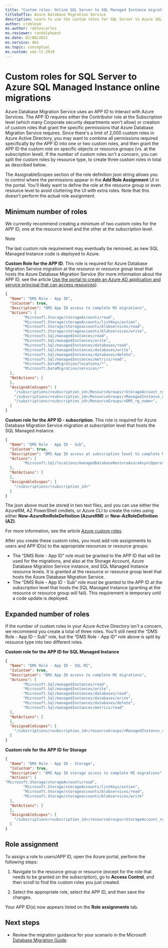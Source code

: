 ```yaml
---
title: "Custom roles: Online SQL Server to SQL Managed Instance migrations"
titleSuffix: Azure Database Migration Service
description: Learn to use the custom roles for SQL Server to Azure SQL Managed Instance online migrations.
author: croblesm
ms.author: roblescarlos
ms.reviewer: randolphwest
ms.date: 02/08/2021
ms.service: dms
ms.topic: conceptual
ms.custom: seo-lt-2019
---
```


# Custom roles for SQL Server to Azure SQL Managed Instance online migrations

Azure Database Migration Service uses an APP ID to interact with Azure Services. The APP ID requires either the Contributor role at the Subscription level (which many Corporate security departments won't allow) or creation of custom roles that grant the specific permissions that Azure Database Migration Service requires. Since there's a limit of 2,000 custom roles in Azure Active Directory, you may want to combine all permissions required specifically by the APP ID into one or two custom roles, and then grant the APP ID the custom role on specific objects or resource groups (vs. at the subscription level). If the number of custom roles isn't a concern, you can split the custom roles by resource type, to create three custom roles in total as described below.

The AssignableScopes section of the role definition json string allows you to control where the permissions appear in the **Add Role Assignment** UI in the portal. You'll likely want to define the role at the resource group or even resource level to avoid cluttering the UI with extra roles. Note that this doesn't perform the actual role assignment.

## Minimum number of roles

We currently recommend creating a minimum of two custom roles for the APP ID, one at the resource level and the other at the subscription level.

> [!NOTE]
> The last custom role requirement may eventually be removed, as new SQL Managed Instance code is deployed to Azure.

**Custom Role for the APP ID**. This role is required for Azure Database Migration Service migration at the *resource* or *resource group* level that hosts the Azure Database Migration Service (for more information about the APP ID, see the article [Use the portal to create an Azure AD application and service principal that can access resources](../active-directory/develop/howto-create-service-principal-portal.md)).

```json
{
  "Name": "DMS Role - App ID",
  "IsCustom": true,
  "Description": "DMS App ID access to complete MI migrations",
  "Actions": [
        "Microsoft.Storage/storageAccounts/read",
        "Microsoft.Storage/storageAccounts/listKeys/action",
        "Microsoft.Storage/storageaccounts/blobservices/read",
        "Microsoft.Storage/storageaccounts/blobservices/write",
        "Microsoft.Sql/managedInstances/read",
        "Microsoft.Sql/managedInstances/write",
        "Microsoft.Sql/managedInstances/databases/read",
        "Microsoft.Sql/managedInstances/databases/write",
        "Microsoft.Sql/managedInstances/databases/delete",
        "Microsoft.Sql/managedInstances/metrics/read",
        "Microsoft.DataMigration/locations/*",
        "Microsoft.DataMigration/services/*"
  ],
  "NotActions": [
  ],
  "AssignableScopes": [
    "/subscriptions/<subscription_id>/ResourceGroups/<StorageAccount_rg_name>",
    "/subscriptions/<subscription_id>/ResourceGroups/<ManagedInstance_rg_name>",
    "/subscriptions/<subscription_id>/ResourceGroups/<DMS_rg_name>",
  ]
}
```

**Custom role for the APP ID - subscription**. This role is required for Azure Database Migration Service migration at *subscription* level that hosts the SQL Managed Instance.

```json
{
  "Name": "DMS Role - App ID - Sub",
  "IsCustom": true,
  "Description": "DMS App ID access at subscription level to complete MI migrations",
  "Actions": [
        "Microsoft.Sql/locations/managedDatabaseRestoreAzureAsyncOperation/*"
  ],
  "NotActions": [
  ],
  "AssignableScopes": [
    "/subscriptions/<subscription_id>"
  ]
}
```

The json above must be stored in two text files, and you can use either the AzureRM, AZ PowerShell cmdlets, or Azure CLI to create the roles using either **New-AzureRmRoleDefinition (AzureRM)** or **New-AzRoleDefinition (AZ)**.

For more information, see the article [Azure custom roles](../role-based-access-control/custom-roles.md).

After you create these custom roles, you must add role assignments to users and APP ID(s) to the appropriate resources or resource groups:

* The “DMS Role - App ID” role must be granted to the APP ID that will be used for the migrations, and also at the Storage Account, Azure Database Migration Service instance, and SQL Managed Instance resource levels. It is granted at the resource or resource group level that hosts the Azure Database Migration Service.
* The “DMS Role - App ID - Sub” role must be granted to the APP ID at the subscription level that hosts the SQL Managed Instance (granting at the resource or resource group will fail). This requirement is temporary until a code update is deployed.

## Expanded number of roles

If the number of custom roles in your Azure Active Directory isn't a concern, we recommend you create a total of three roles. You'll still need the “DMS Role - App ID – Sub” role, but the “DMS Role - App ID” role above is split by resource type into two different roles.

**Custom role for the APP ID for SQL Managed Instance**

```json
{
  "Name": "DMS Role - App ID - SQL MI",
  "IsCustom": true,
  "Description": "DMS App ID access to complete MI migrations",
  "Actions": [
        "Microsoft.Sql/managedInstances/read",
        "Microsoft.Sql/managedInstances/write",
        "Microsoft.Sql/managedInstances/databases/read",
        "Microsoft.Sql/managedInstances/databases/write",
        "Microsoft.Sql/managedInstances/databases/delete",
        "Microsoft.Sql/managedInstances/metrics/read"
  ],
  "NotActions": [
  ],
  "AssignableScopes": [
    "/subscriptions/<subscription_id>/resourceGroups/<ManagedInstance_rg_name>"
  ]
}
```

**Custom role for the APP ID for Storage**

```json
{
  "Name": "DMS Role - App ID - Storage",
  "IsCustom": true,
  "Description": "DMS App ID storage access to complete MI migrations",
  "Actions": [
"Microsoft.Storage/storageAccounts/read",
        "Microsoft.Storage/storageAccounts/listKeys/action",
        "Microsoft.Storage/storageaccounts/blobservices/read",
        "Microsoft.Storage/storageaccounts/blobservices/write"
  ],
  "NotActions": [
  ],
  "AssignableScopes": [
    "/subscriptions/<subscription_id>/resourceGroups/<StorageAccount_rg_name>"
  ]
}
```

## Role assignment

To assign a role to users/APP ID, open the Azure portal, perform the following steps:

1. Navigate to the resource group or resource (except for the role that needs to be granted on the subscription), go to **Access Control**, and then scroll to find the custom roles you just created.

2. Select the appropriate role, select the APP ID, and then save the changes.

  Your APP ID(s) now appears listed on the **Role assignments** tab.

## Next steps

* Review the migration guidance for your scenario in the Microsoft [Database Migration Guide](/data-migration/).

